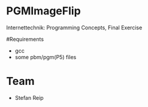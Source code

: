 # PGMImageFlip
Internettechnik: Programming Concepts, Final Exercise

#Requirements
- gcc
- some pbm/pgm(P5) files

# Team

* Stefan Reip
